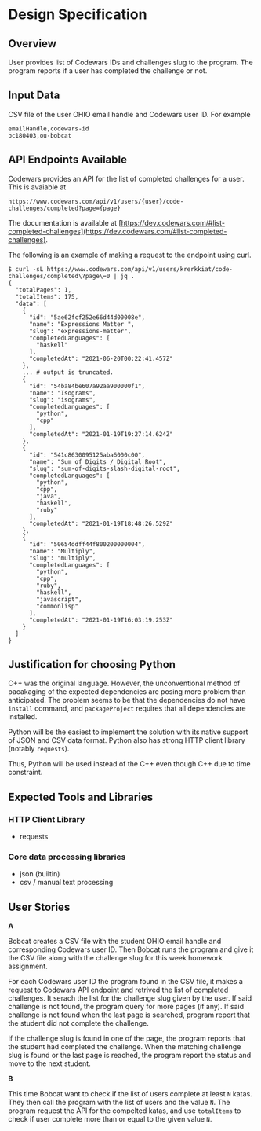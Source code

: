 # Design Specification

## Overview

User provides list of Codewars IDs and challenges slug to the program. The program reports if a user has completed the challenge or not.

## Input Data

CSV file of the user OHIO email handle and Codewars user ID. For example

```csv
emailHandle,codewars-id
bc180403,ou-bobcat
```

## API Endpoints Available

Codewars provides an API for the list of completed challenges for a user. This is avaiable at

```plain
https://www.codewars.com/api/v1/users/{user}/code-challenges/completed?page={page}
```

The documentation is available at [https://dev.codewars.com/#list-completed-challenges](https://dev.codewars.com/#list-completed-challenges).

The following is an example of making a request to the endpoint using curl.

```console
$ curl -sL https://www.codewars.com/api/v1/users/krerkkiat/code-challenges/completed\?page\=0 | jq .
{
  "totalPages": 1,
  "totalItems": 175,
  "data": [
    {
      "id": "5ae62fcf252e66d44d00008e",
      "name": "Expressions Matter ",
      "slug": "expressions-matter",
      "completedLanguages": [
        "haskell"
      ],
      "completedAt": "2021-06-20T00:22:41.457Z"
    },
    ... # output is truncated.
    {
      "id": "54ba84be607a92aa900000f1",
      "name": "Isograms",
      "slug": "isograms",
      "completedLanguages": [
        "python",
        "cpp"
      ],
      "completedAt": "2021-01-19T19:27:14.624Z"
    },
    {
      "id": "541c8630095125aba6000c00",
      "name": "Sum of Digits / Digital Root",
      "slug": "sum-of-digits-slash-digital-root",
      "completedLanguages": [
        "python",
        "cpp",
        "java",
        "haskell",
        "ruby"
      ],
      "completedAt": "2021-01-19T18:48:26.529Z"
    },
    {
      "id": "50654ddff44f800200000004",
      "name": "Multiply",
      "slug": "multiply",
      "completedLanguages": [
        "python",
        "cpp",
        "ruby",
        "haskell",
        "javascript",
        "commonlisp"
      ],
      "completedAt": "2021-01-19T16:03:19.253Z"
    }
  ]
}
```

## Justification for choosing Python

C++ was the original language. However, the unconventional method of pacakaging of the expected dependencies
are posing more problem than anticipated. The problem seems to be that the dependencies do not have `install`
command, and `packageProject` requires that all dependencies are installed.

Python will be the easiest to implement the solution with its native support of JSON and CSV data format. Python also has
strong HTTP client library (notably `requests`).

Thus, Python will be used instead of the C++ even though C++ due to time constraint.

## Expected Tools and Libraries

### HTTP Client Library

- requests

### Core data processing libraries 

- json (builtin)
- csv / manual text processing

## User Stories

**A**

Bobcat creates a CSV file with the student OHIO email handle and corresponding Codewars user ID.
Then Bobcat runs the program and give it the CSV file along with the challenge slug for this week homework assignment.

For each Codewars user ID the program found in the CSV file, it makes a request to Codewars API endpoint and retrived the
list of completed challenges. It serach the list for the challenge slug given by the user. If said challenge is not found,
the program query for more pages (if any). If said challenge is not found when the last page is searched, program report
that the student did not complete the challenge.

If the challenge slug is found in one of the page, the program reports that the student had completed the challenge. When the
matching challenge slug is found or the last page is reached, the program report the status and move to the next student.

**B**

This time Bobcat want to check if the list of users complete at least `N` katas. They then call the program with the list of users
and the value `N`. The program request the API for the compelted katas, and use `totalItems` to check if user complete more than or
equal to the given value `N`.